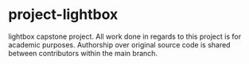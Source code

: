 # project-lightbox
 lightbox capstone project. All work done in regards to this project is for academic purposes. Authorship over original source code is shared between contributors within the main branch. 
